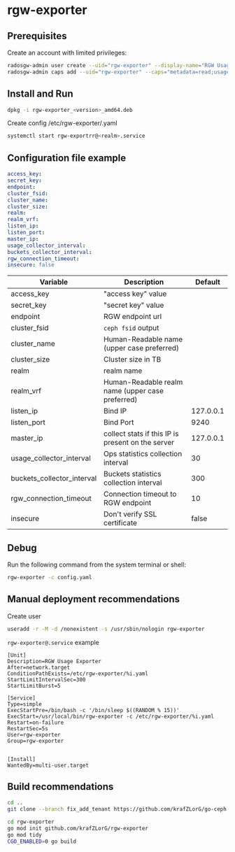 # rgw-exporter

## Prerequisites

Create an account with limited privileges:

```bash
radosgw-admin user create --uid="rgw-exporter" --display-name="RGW Usage Exporter"
radosgw-admin caps add --uid="rgw-exporter" --caps="metadata=read;usage=read;info=read;buckets=read;users=read"
```

## Install and Run

```sh
dpkg -i rgw-exporter_<version>_amd64.deb
```

Create config /etc/rgw-exporter/<realm>.yaml

```sh
systemctl start rgw-exportrr@<realm>.service
```

## Configuration file example

```yaml
access_key: 
secret_key: 
endpoint: 
cluster_fsid:
cluster_name:
cluster_size:
realm: 
realm_vrf:
listen_ip:
listen_port: 
master_ip:
usage_collector_interval: 
buckets_collector_interval:
rgw_connection_timeout: 
insecure: false
```

| Variable | Description | Default |
|----------|-------------|---------|
| access_key | "access key" value | |
| secret_key | "secret key" value | |
| endpoint | RGW endpoint url | |
| cluster_fsid | `ceph fsid` output | |
| cluster_name | Human-Readable name (upper case preferred) | |
| cluster_size | Cluster size in TB | |
| realm | realm name | |
| realm_vrf | Human-Readable realm name (upper case preferred) | |
| listen_ip | Bind IP | 127.0.0.1 |
| listen_port | Bind Port | 9240 |
| master_ip | collect stats if this IP is present on the server | 127.0.0.1 |
| usage_collector_interval | Ops statistics collection interval | 30 |
| buckets_collector_interval | Buckets statistics collection interval | 300 |
| rgw_connection_timeout | Connection timeout to RGW endpoint | 10 |
| insecure | Don't verify SSL certificate | false |

## Debug

Run the following command from the system terminal or shell:

```sh
rgw-exporter -c config.yaml
```

## Manual deployment recommendations

Create user

```sh
useradd -r -M -d /nonexistent -s /usr/sbin/nologin rgw-exporter
```

`rgw-exporter@.service` example

```systemd.unit
[Unit]
Description=RGW Usage Exporter
After=network.target
ConditionPathExists=/etc/rgw-exporter/%i.yaml
StartLimitIntervalSec=300
StartLimitBurst=5

[Service]
Type=simple
ExecStartPre=/bin/bash -c '/bin/sleep $((RANDOM % 15))'
ExecStart=/usr/local/bin/rgw-exporter -c /etc/rgw-exporter/%i.yaml
Restart=on-failure
RestartSec=5s
User=rgw-exporter
Group=rgw-exporter


[Install]
WantedBy=multi-user.target
```

## Build recommendations

```sh
cd ..
git clone --branch fix_add_tenant https://github.com/krafZLorG/go-ceph.git

cd rgw-exporter
go mod init github.com/krafZLorG/rgw-exporter
go mod tidy
CGO_ENABLED=0 go build
```
